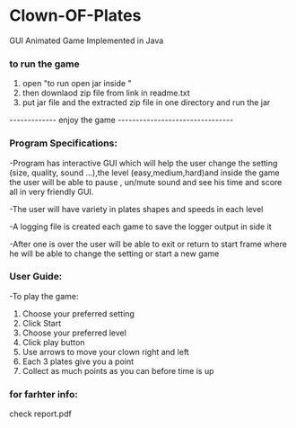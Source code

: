 # Clown-OF-Plates
GUI Animated Game Implemented in Java
### to run the game ###
1. open "to run open jar inside "
2. then downlaod zip file from link in readme.txt
3. put jar file and the extracted zip file in one directory and run the jar 

------------- enjoy the game --------------------------------

### Program Specifications:

-Program has interactive GUI which will help the user change the setting (size, quality, sound …),the level (easy,medium,hard)and inside the game the user will be able to  pause , un/mute sound and see his time and score all in very friendly GUI.

-The user will have variety in plates shapes and speeds in each level 

-A logging file is created each game to save the logger output in side it

-After one is over the user will be able to exit or return to start frame where he will be able to change the setting or start a new game

### User Guide:
-To play the game:
1.	Choose your preferred setting
2.	Click Start
3.	Choose your preferred level
4.	Click play button
5.	Use arrows to move your clown right and left
6.	Each 3 plates give you a point
7.	Collect as much points as you can before time is up
 
### for farhter info:
check report.pdf
